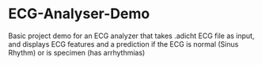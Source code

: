 # ECG-Analyser-Demo
Basic project demo for an ECG analyzer that takes .adicht ECG file as input, and displays ECG features and a prediction if the ECG is normal (Sinus Rhythm) or is specimen (has arrhythmias)
